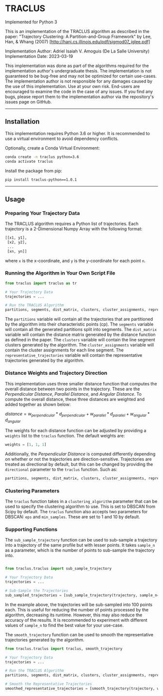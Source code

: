 # TRACLUS

Implemented for Python 3

This is an implementation of the TRACLUS algorithm as described in the paper:
"Trajectory Clustering: A Partition-and-Group Framework"
by Lee, Han, & Whang (2007) [http://hanj.cs.illinois.edu/pdf/sigmod07_jglee.pdf]

Implementation Author: Adriel Isaiah V. Amoguis (De La Salle University)
Implementation Date: 2023-03-19

This implementation was done as part of the algorithms required for the implementation author's
undergraduate thesis. The implementation is not guaranteed to be bug-free and may not be optimized
for certain use-cases. The implementation author is not responsible for any damages caused by the
use of this implementation. Use at your own risk. End-users are encouraged to examine the code
in the case of any issues. If you find any bugs, please report them to the implementation author
via the repository's issues page on GitHub.

---

## Installation

This implementation requires Python 3.6 or higher. It is recommended to use a virtual environment to avoid
dependency conflicts.

Optionally, create a Conda Virtual Environment:

```bash
conda create -n traclus python=3.6
conda activate traclus
```

Install the package from pip:

```bash
pip install traclus-python==1.0.1
```

---

## Usage

### Preparing Your Trajectory Data

The TRACLUS algorithm requires a Python list of trajectories. Each trajectory is a 2-Dimensional Numpy Array
with the following format:

```python
[[x1, y1],
 [x2, y2],
 ...
 [xn, yn]]
```

where `x` is the x-coordinate, and `y` is the y-coordinate for each point `n`.

### Running the Algorithm in Your Own Script File

```python
from traclus import traclus as tr

# Your Trajectory Data
trajectories = ...

# Run the TRACLUS Algorithm
partitions, segments, dist_matrix, clusters, cluster_assignments, representative_trajectories = tr.traclus(trajectories)
```

The `partitions` variable will contain all the trajectories that are partitioned by the algorithm into their characteristic points (cp).
The `segments` variable will contain all the generated partitions split into segments.
The `dist_matrix` variable will contain the distance matrix generated by the distance function as defined in the paper.
The `clusters` variable will contain the line segment clusters generated by the algorithm.
The `cluster_assignments` variable will contain the cluster assignments for each line segment.
The `representative_trajectories` variable will contain the representative trajectories generated by the algorithm.

### Distance Weights and Trajectory Direction

This implementation uses three smaller distance function that computes the overall distance between two points in the trajectory.
These are the _Perpendicular Distance_, _Parallel Distance_, and _Angular Distance_. To compute the overall distance, these three distances
are weighted and added together as shown below:

$distance = w_{perpendicular} * d_{perpendicular} + w_{parallel} * d_{parallel} + w_{angular} * d_{angular}$

The weights for each distance function can be adjusted by providing a `weights` list to the `traclus` function. The default weights are:

```python
weights = [1, 1, 1]
```

Additionally, the _Perpendicular Distance_ is computed differently depending on whether or not the trajectories are direction-sensitive.
Trajectories are treated as directional by default, but this can be changed by providing the `directional` parameter to the `traclus` function.
Such as:

```python
partitions, segments, dist_matrix, clusters, cluster_assignments, representative_trajectories = tr.traclus(trajectories, directional=False)
```

### Clustering Parameters

The `traclus` function takes in a `clustering_algorithm` parameter that can be used to specify the clustering algorithm to use. This is set to
DBSCAN from Scipy by default. The `traclus` function also accepts two parameters for DBSCAN: `eps` and `min_samples`. These are set to 1 and 10 by default.

### Supporting Functions

The `sub_sample_trajectory` function can be used to sub-sample a trajectory into a trajectory of the same profile but with lesser points.
It takes `sample_n` as a parameter, which is the number of points to sub-sample the trajectory into.

```python

from traclus.traclus import sub_sample_trajectory

# Your Trajectory Data
trajectories = ...

# Sub-Sample the Trajectories
sub_sampled_trajectories = [sub_sample_trajectory(trajectory, sample_n=100) for trajectory in trajectories]
```

In the example above, the trajectories will be sub-sampled into 100 points each. This is useful for reducing the number of points processed by the algorithm, decreasing its runtime. However, this may also reduce the accuracy of the results. It is recommended to experiment with different values of `sample_n` to find the best value for your use-case.

The `smooth_trajectory` function can be used to smooth the representative trajectories generated by the algorithm.

```python
from traclus.traclus import traclus, smooth_trajectory

# Your Trajectory Data
trajectories = ...

# Run the TRACLUS Algorithm
partitions, segments, dist_matrix, clusters, cluster_assignments, representative_trajectories = traclus(trajectories)

# Smooth the Representative Trajectories
smoothed_representative_trajectories = [smooth_trajectory(trajectory, window_size=21) for trajectory in representative_trajectories]
```
